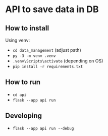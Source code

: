 # API to save data in DB

## How  to install
Using venv:
- ```cd data_management``` (adjust path)
- ```py -3 -m venv .venv```
- ```.venv\Scripts\activate``` (depending on OS)
- ```pip install -r requirements.txt```

## How to run
- ```cd api```
- ```flask --app api run```

## Developing
- ```flask --app api run --debug```
